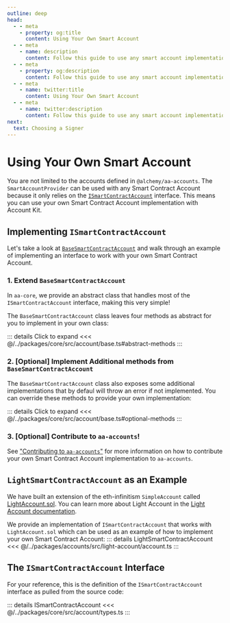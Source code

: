 ```yaml
---
outline: deep
head:
  - - meta
    - property: og:title
      content: Using Your Own Smart Account
  - - meta
    - name: description
      content: Follow this guide to use any smart account implementation you want with Account Kit, a vertically integrated stack for building apps that support ERC-4337.
  - - meta
    - property: og:description
      content: Follow this guide to use any smart account implementation you want with Account Kit, a vertically integrated stack for building apps that support ERC-4337.
  - - meta
    - name: twitter:title
      content: Using Your Own Smart Account
  - - meta
    - name: twitter:description
      content: Follow this guide to use any smart account implementation you want with Account Kit, a vertically integrated stack for building apps that support ERC-4337.
next:
  text: Choosing a Signer
---
```


# Using Your Own Smart Account

You are not limited to the accounts defined in `@alchemy/aa-accounts`. The `SmartAccountProvider` can be used with any Smart Contract Account because it only relies on the [`ISmartContractAccount`](https://github.com/alchemyplatform/aa-sdk/blob/main/packages/core/src/account/types.ts#L8) interface. This means you can use your own Smart Contract Account implementation with Account Kit.

## Implementing `ISmartContractAccount`

Let's take a look at [`BaseSmartContractAccount`](https://github.com/alchemyplatform/aa-sdk/blob/main/packages/core/src/account/base.ts) and walk through an example of implementing an interface to work with your own Smart Contract Account.

### 1. Extend `BaseSmartContractAccount`

In `aa-core`, we provide an abstract class that handles most of the `ISmartContractAccount` interface, making this very simple!

The `BaseSmartContractAccount` class leaves four methods as abstract for you to implement in your own class:

::: details Click to expand
<<< @/../packages/core/src/account/base.ts#abstract-methods
:::

### 2. [Optional] Implement Additional methods from `BaseSmartContractAccount`

The `BaseSmartContractAccount` class also exposes some additional implementations that by defaul will throw an error if not implemented. You can override these methods to provide your own implementation:

::: details Click to expand
<<< @/../packages/core/src/account/base.ts#optional-methods
:::

### 3. [Optional] Contribute to `aa-accounts`!

See ["Contributing to `aa-accounts`"](/packages/aa-accounts/contributing) for more information on how to contribute your own Smart Contract Account implementation to `aa-accounts`.

## `LightSmartContractAccount` as an Example

We have built an extension of the eth-infinitism `SimpleAccount` called [LightAccount.sol](https://github.com/alchemyplatform/light-account/blob/main/src/LightAccount.sol). You can learn more about Light Account in the [Light Account documentation](/smart-accounts/accounts/guides/light-account).

We provide an implementation of `ISmartContractAccount` that works with `LightAccount.sol` which can be used as an example of how to implement your own Smart Contract Account:
::: details LightSmartContractAccount
<<< @/../packages/accounts/src/light-account/account.ts
:::

## The `ISmartContractAccount` Interface

For your reference, this is the definition of the `ISmartContractAccount` interface as pulled from the source code:

::: details ISmartContractAccount
<<< @/../packages/core/src/account/types.ts
:::
